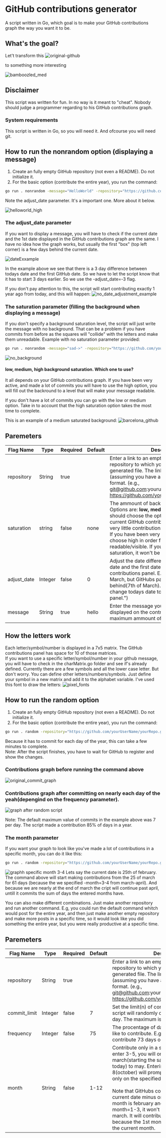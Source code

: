 # GitHub contributions generator

A script written in Go, which goal is to make your GitHub contributions graph the way you want it to be.

## What's the goal? 
Let't transform this 
![original-github](https://user-images.githubusercontent.com/76880102/157703961-8ed845a2-4210-4b1c-b8fb-dbbeb3dd85ce.PNG)

to something more interesting

![bamboozled_med](https://user-images.githubusercontent.com/76880102/157708873-671f7c06-b5b2-490a-ad41-11173e450e2c.PNG)

## Disclaimer
This script was written for fun. In no way is it meant to "cheat". Nobody should judge a programmer regarding to his GitHub contributions graph.

### System requirements
This script is written in Go, so you will need it. And ofcourse you will need git. 

## How to run the nonrandom option (displaying a message)
1. Create an fully empty GitHub repository (not even a README). Do not initialize it.
2. For the basic option (contribute the entire year), you run the command:
```sh
go run . nonrandom -message="HelloWorld" -repository="https://github.com/yourUserName/yourRepo.git" -adjust_date=-3 -saturation=medium
```
Note the adjust_date parameter. It's a important one. More about it below. 

![helloworld_high](https://user-images.githubusercontent.com/76880102/157709681-304db8cb-e8b8-46b3-93a5-d37d4f40c698.PNG)

### The adjust_date parameter

If you want to display a message, you will have to check if the current date and the 1st date displayed in the GitHub contributions graph are the same. I have no idea how the graph works, but usually the first "box" (top left corner) is a few days behind the current date. 

![dateExxample](https://user-images.githubusercontent.com/76880102/157712749-0ab75ee0-01bf-4203-bc2d-979649414032.png)

In the example above we see that there is a 3 day difference between todays date and the first GitHub date. So we have to let the script know that it has to start 3 days earlier. So we use the -adjust_date=-3 flag. 

If you don't pay attention to this, the script will start contributing exactly 1 year ago from today, and this will happen:
![no_date_adjustment_example](https://user-images.githubusercontent.com/76880102/157713381-e4212f30-3826-4181-9f8c-6ba2cd7cdf5e.PNG)


### The saturation parameter (filling the background when displaying a message)
If you don't specify a background saturation level, the script will just write the message with no background. That can be a problem if you have commits from before as the squares will "collide" with the letters and make them unreadable. 
Example with no saturation parameter provided:
```sh
go run . nonrandom -message="sad->" -repository="https://github.com/yourUserName/yourRepo.git" -adjust_date=-3
```
![no_background](https://user-images.githubusercontent.com/76880102/157715626-94a741d9-452c-42d8-9d26-47b03c79418f.PNG)

#### low, medium, high background saturation. Which one to use?
It all depends on your GitHub contributions graph. 
If you have been very active, and made a lot of commits you will have to use the high option, you will fill out the backround to a level that will make your message readable. 

If you don't have a lot of commits you can go with the low or medium option. Take in to account that the high saturation option takes the most time to complete.

This is an example of a medium saturated background:
![barcelona_github](https://user-images.githubusercontent.com/76880102/157718345-0f90bf2b-88e8-4730-bc0d-23563df2205a.PNG)

## Paremeters
| Flag Name        | Type    | Required | Default                                        | Description                                                                                                                                                                                                                                                                                                                                                                                                                                                                                                                                                                                |
|-------------------|---------|----------|------------------------------------------------|--------------------------------------------------------------------------------------------------------------------------------------------------------------------------------------------------------------------------------------------------------------------------------------------------------------------------------------------------------------------------------------------------------------------------------------------------------------------------------------------------------------------------------------------------------------------------------------------|
| repository        | String  | true     |                                       | Enter a link to an empty non-initialized GitHub repository to which you want to push the generated file. The link can be an SSH (assuming you have an ssh key) or the HTTPS format. (e.g., git@github.com:yourusername/yourrepo.git or https://github.com/yourusername/yourrepo.git)                                                                                                                                                                                                                                                                                                                                                                                                                                     |
| saturation          | string  | false     | none                                        | The ammount of background saturation. Options are: <b>low, medium and high</b>. You should choose the option on behalf of your current GitHub contributions panel. If you have very little contributions choose the low option. If you have been very active, you will need to choose high in order for the text to be readable/visible. If you don't define the saturation, it won't be set.                                                                                                                                                                                                                                                                                                       |
| adjust_date           | Integer  | false     | 0                                         | Adjust the date difference between the current date and the first date displayed in the GitHub contributions panel. E.g, toda is the 8th of March, but GitHubs panel is still one day behind(7th of March). So you enter -1 to change todays date to the one displayed on the panel.")                                                                                                                                                                                                                                                                                                                                                                                                                                                                        |
| message         | String  | true    | hello                                             | Enter the message you would like to be displayed on the contribution graph. The maximum ammount of characters is 10. |

## How the letters work
Each letter/symbol/number is displayed in a 7x5 matrix. The GitHub contributions panel has space for 10 of those matrices.  
If you want to use a specific letter/symbol/number in your github message, you will have to check in the charMatrix.go folder and see if's already defined. Currently there are a few symbols and all the lower case letter. But don't worry. You can define other letters/numbers/symbols. Just define your symbol in a new matrix and add it to the alphabet variable. I've used this font to draw the letters: 
![pixel_fonts](https://user-images.githubusercontent.com/76880102/157720191-8197c37b-8f53-49c5-be57-78ab4ec8ddd2.jpg)


## How to run the random option
1. Create an fully empty GitHub repository (not even a README). Do not initialize it.
2. For the basic option (contribute the entire year), you run the command:
```sh
go run . random -repository="https://github.com/yourUserName/yourRepo.git"
```
Because it has to commit for each day of the year, this can take a few minutes to complete. <br />
Note: After the script finishes, you have to wait for GitHub to register and show the changes.

### Contributions graph before running the command above
![original_commit_graph](https://user-images.githubusercontent.com/76880102/155739686-1732adbe-4f4c-4639-b85c-47a1654e41e3.PNG)

### Contributions graph after committing on nearly each day of the yeah(depengind on the frequency parameter).
![graph after random script](https://user-images.githubusercontent.com/76880102/155740542-5f47f7cc-3eed-44aa-a031-fc51a16335ca.PNG)

Note: The default maximum value of commits in the example above was 7 per day. The script made a contribution 85% of days in a year.
### The month parameter
If you want your graph to look like you've made a lot of contributions in a specific month, you can do it like this:
```sh
go run . random -repository="https://github.com/yourUserName/yourRepo.git" -month=3-4 -frequency=96 -commit_limit=15
```

![graphh specific month 3-4](https://user-images.githubusercontent.com/76880102/155750671-3ec85410-9537-41ce-b100-7a49c437b0c3.PNG)
Lets say the current date is 25th of february. The command above will start making contributions from the 25 of march for 61 days (because the we specified -month=3-4 from march-april). And because we are nearly at the end of march the cript will continue past april, untill it commits the sum of days the entered months have.

You can also make different combinations. Just make another repository and run another command. E.g, you could run the default command whitch would post for the entire year, and then just make another empty repository and make more posts in a specific time, so it would look like you did something the entire year, but you were really productive at a specific time. 

## Paremeters
| Flag Name        | Type    | Required | Default                                        | Description                                                                                                                                                                                                                                                                                                                                                                                                                                                                                                                                                                                |
|-------------------|---------|----------|------------------------------------------------|--------------------------------------------------------------------------------------------------------------------------------------------------------------------------------------------------------------------------------------------------------------------------------------------------------------------------------------------------------------------------------------------------------------------------------------------------------------------------------------------------------------------------------------------------------------------------------------------|
| repository        | String  | true     |                                       | Enter a link to an empty non-initialized GitHub repository to which you want to push the generated file. The link can be an SSH (assuming you have an ssh key) or the HTTPS format. (e.g., git@github.com:yourusername/yourrepo.git or https://github.com/yourusername/yourrepo.git)                                                                                                                                                                                                                                                                                                                                                                                                                                     |
| commit_limit          | Integer  | false     | 7                                         | Set the limit(n) of commits per single day. The script will randomly commit from 1 to n times a day. The maximum is 15 and the minimum is 1.                                                                                                                                                                                                                                                                                                      |
| frequency           | Integer  | false     | 75                                         | The procentage of days out of 365 you would like to contribute. E.g., if you enter 20, you will contribute 73 days out of 1 year.                                                                                                                                                                                                                                                                                                                                                                                                                                                                            |
| month         | String  | false    | 1-12                                             | Contribute only in a specific period. If you enter 3-5, you will only commit from march(starting the same day of month as today) to may. Entering only one number like 8(october) will prompt the script to commit only on the specified month. <br /> <br /> Note that GitHubs contribution time frame is current date minus one year. So if our current month is february and you enter the flag -month=1-3, it won't contribute from january to march. It will contribute from february to april, because the 1st month in contributions panel is the current month. |




